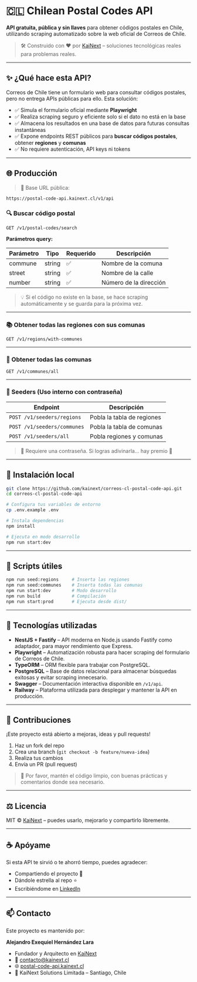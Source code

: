 # 🇨🇱 Chilean Postal Codes API

**API gratuita, pública y sin llaves** para obtener códigos postales en Chile, utilizando scraping automatizado sobre la web oficial de Correos de Chile.

> 🛠️ Construido con ❤️ por [KaiNext](https://kainext.cl) – soluciones tecnológicas reales para problemas reales.

---

## ✨ ¿Qué hace esta API?

Correos de Chile tiene un formulario web para consultar códigos postales, pero no entrega APIs públicas para ello. Esta solución:

- ✅ Simula el formulario oficial mediante **Playwright**
- ✅ Realiza scraping seguro y eficiente solo si el dato no está en la base
- ✅ Almacena los resultados en una base de datos para futuras consultas instantáneas
- ✅ Expone endpoints REST públicos para **buscar códigos postales**, obtener **regiones** y **comunas**
- ✅ No requiere autenticación, API keys ni tokens

---

## 🌐 Producción

> 📡 Base URL pública:

```
https://postal-code-api.kainext.cl/v1/api
```

### 🔍 Buscar código postal

```
GET /v1/postal-codes/search
```

**Parámetros query:**

| Parámetro | Tipo   | Requerido | Descripción            |
| --------- | ------ | --------- | ---------------------- |
| commune   | string | ✅        | Nombre de la comuna    |
| street    | string | ✅        | Nombre de la calle     |
| number    | string | ✅        | Número de la dirección |

> 💡 Si el código no existe en la base, se hace scraping automáticamente y se guarda para la próxima vez.

---

### 📚 Obtener todas las regiones con sus comunas

```
GET /v1/regions/with-communes
```

---

### 📍 Obtener todas las comunas

```
GET /v1/communes/all
```

---

### 🌱 Seeders (Uso interno con contraseña)

| Endpoint                    | Descripción                |
| --------------------------- | -------------------------- |
| `POST /v1/seeders/regions`  | Pobla la tabla de regiones |
| `POST /v1/seeders/communes` | Pobla la tabla de comunas  |
| `POST /v1/seeders/all`      | Pobla regiones y comunas   |

> 🔐 Requiere una contraseña. Si logras adivinarla... hay premio 🎁

---

## 🚀 Instalación local

```bash
git clone https://github.com/kainext/correos-cl-postal-code-api.git
cd correos-cl-postal-code-api

# Configura tus variables de entorno
cp .env.example .env

# Instala dependencias
npm install

# Ejecuta en modo desarrollo
npm run start:dev
```

---

## 🧪 Scripts útiles

```bash
npm run seed:regions     # Inserta las regiones
npm run seed:communes    # Inserta todas las comunas
npm run start:dev        # Modo desarrollo
npm run build            # Compilación
npm run start:prod       # Ejecuta desde dist/
```

---

## 🧠 Tecnologías utilizadas

- **NestJS + Fastify** – API moderna en Node.js usando Fastify como adaptador, para mayor rendimiento que Express.
- **Playwright** – Automatización robusta para hacer scraping del formulario de Correos de Chile.
- **TypeORM** – ORM flexible para trabajar con PostgreSQL.
- **PostgreSQL** – Base de datos relacional para almacenar búsquedas exitosas y evitar scraping innecesario.
- **Swagger** – Documentación interactiva disponible en `/v1/api`.
- **Railway** – Plataforma utilizada para desplegar y mantener la API en producción.

---

## 🤝 Contribuciones

¡Este proyecto está abierto a mejoras, ideas y pull requests!

1. Haz un fork del repo
2. Crea una branch (`git checkout -b feature/nueva-idea`)
3. Realiza tus cambios
4. Envía un PR (pull request)

> 🙏 Por favor, mantén el código limpio, con buenas prácticas y comentarios donde sea necesario.

---

## ⚖️ Licencia

MIT © [KaiNext](https://kainext.cl) – puedes usarlo, mejorarlo y compartirlo libremente.

---

## ☕ Apóyame

Si esta API te sirvió o te ahorró tiempo, puedes agradecer:

- Compartiendo el proyecto 🙌
- Dándole estrella al repo ⭐
- Escribiéndome en [LinkedIn](https://www.linkedin.com/in/alejandrehl/)

---

## 📫 Contacto

Este proyecto es mantenido por:

**Alejandro Exequiel Hernández Lara**

- Fundador y Arquitecto en [KaiNext](https://kainext.cl)
- 📧 contacto@kainext.cl
- 🌐 [postal-code-api.kainext.cl](https://postal-code-api.kainext.cl)
- 🏢 KaiNext Solutions Limitada – Santiago, Chile
